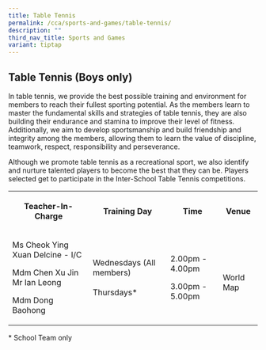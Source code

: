 ```yaml
---
title: Table Tennis
permalink: /cca/sports-and-games/table-tennis/
description: ""
third_nav_title: Sports and Games
variant: tiptap
---
```

<h2><strong>Table Tennis (Boys only)</strong></h2>
<p>In table tennis, we provide the best possible training and environment
for members to reach their fullest sporting potential. As the members learn
to master the fundamental skills and strategies of table tennis, they are
also building their endurance and stamina to improve their level of fitness.
Additionally, we aim to develop sportsmanship and build friendship and
integrity among the members, allowing them to learn the value of discipline,
teamwork, respect, responsibility and perseverance.</p>
<p>Although we promote table tennis as a recreational sport, we also identify
and nurture talented players to become the best that they can be. Players
selected get to participate in the Inter-School Table Tennis competitions.</p>
<table style="minWidth: 100px">
<colgroup>
<col>
<col>
<col>
<col>
</colgroup>
<tbody>
<tr>
<th rowspan="1" colspan="1">
<p>Teacher-In-Charge</p>
</th>
<th rowspan="1" colspan="1">
<p>Training Day</p>
</th>
<th rowspan="1" colspan="1">
<p>Time</p>
</th>
<th rowspan="1" colspan="1">
<p>Venue</p>
</th>
</tr>
<tr>
<td rowspan="1" colspan="1">
<p>Ms Cheok Ying Xuan Delcine - I/C</p>
<p>Mdm Chen Xu Jin
<br>Mr Ian Leong</p>
<p>Mdm Dong Baohong</p>
</td>
<td rowspan="1" colspan="1">
<p>Wednesdays (All members)
<br>
<br>Thursdays*
<br>
</p>
</td>
<td rowspan="1" colspan="1">
<p>2.00pm - 4.00pm
<br>
</p>
<p></p>
<p>3.00pm - 5.00pm</p>
</td>
<td rowspan="1" colspan="1">
<p>
<br>World Map</p>
</td>
</tr>
</tbody>
</table>
<p>* School Team only</p>